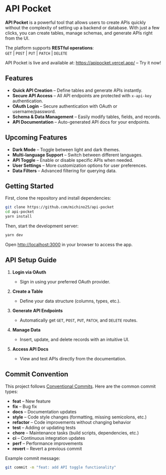 # API Pocket

**API Pocket** is a powerful tool that allows users to create APIs quickly without the complexity of setting up a backend or database. With just a few clicks, you can create tables, manage schemas, and generate APIs right from the UI.

The platform supports **RESTful operations**:  
`GET` | `POST` | `PUT` | `PATCH` | `DELETE`

API Pocket is live and available at: https://apipocket.vercel.app/ – Try it now!

## Features

- **Quick API Creation** – Define tables and generate APIs instantly.
- **Secure API Access** – All API endpoints are protected with `x-api-key` authentication.
- **OAuth Login** – Secure authentication with OAuth or username/password.
- **Schema & Data Management** – Easily modify tables, fields, and records.
- **API Documentation** – Auto-generated API docs for your endpoints.

## Upcoming Features

- **Dark Mode** – Toggle between light and dark themes.
- **Multi-language Support** – Switch between different languages.
- **API Toggle** – Enable or disable specific APIs when needed.
- **User Settings** – More customization options for user preferences.
- **Data Filters** – Advanced filtering for querying data.

## Getting Started

First, clone the repository and install dependencies:

```bash
git clone https://github.com/michino25/api-pocket
cd api-pocket
yarn install
```

Then, start the development server:

```bash
yarn dev
```

Open [http://localhost:3000](http://localhost:3000) in your browser to access the app.

## API Setup Guide

1. **Login via OAuth**
   - Sign in using your preferred OAuth provider.
2. **Create a Table**

   - Define your data structure (columns, types, etc.).

3. **Generate API Endpoints**

   - Automatically get `GET`, `POST`, `PUT`, `PATCH`, and `DELETE` routes.

4. **Manage Data**

   - Insert, update, and delete records with an intuitive UI.

5. **Access API Docs**
   - View and test APIs directly from the documentation.

## Commit Convention

This project follows [Conventional Commits](https://www.conventionalcommits.org/). Here are the common commit types:

- **feat** – New feature
- **fix** – Bug fix
- **docs** – Documentation updates
- **style** – Code style changes (formatting, missing semicolons, etc.)
- **refactor** – Code improvements without changing behavior
- **test** – Adding or updating tests
- **chore** – Maintenance tasks (build scripts, dependencies, etc.)
- **ci** – Continuous integration updates
- **perf** – Performance improvements
- **revert** – Revert a previous commit

Example commit message:

```bash
git commit -m "feat: add API toggle functionality"
```
